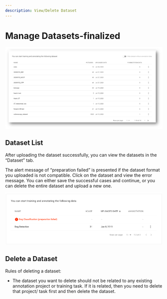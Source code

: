 ```yaml
---
description: View/Delete Dataset
---
```


# Manage Datasets-finalized

![](../.gitbook/assets/image%20%28112%29.png)

## Dataset List

After uploading the dataset successfully, you can view the datasets in the “Dataset” tab. 

  
The alert message of “preparation failed” is presented if the dataset format you uploaded is not compatible. Click on the dataset and view the error message. You can either save the successful cases and continue, or you can delete the entire dataset and upload a new one.

![](../.gitbook/assets/picture58.png)



## Delete a Dataset

Rules of deleting a dataset: 

* The dataset you want to delete should not be related to any existing annotation project or training task. If it is related, then you need to delete that project/ task first and then delete the dataset. 

